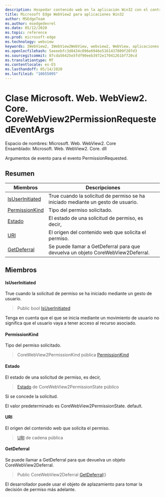 ```yaml
---
description: Hospedar contenido web en la aplicación Win32 con el control Microsoft Edge WebView2
title: Microsoft Edge WebView2 para aplicaciones Win32
author: MSEdgeTeam
ms.author: msedgedevrel
ms.date: 05/12/2020
ms.topic: reference
ms.prod: microsoft-edge
ms.technology: webview
keywords: IWebView2, IWebView2WebView, webview2, WebView, aplicaciones Win32, Win32, Edge, ICoreWebView2, ICoreWebView2Controller, control de explorador, HTML Edge
ms.openlocfilehash: 5aeeebfc3d8434c096e6946e5161437809f207d3
ms.sourcegitcommit: 07cda56425e5fdf90eeb3972e17041261bf720cd
ms.translationtype: MT
ms.contentlocale: es-ES
ms.lasthandoff: 05/14/2020
ms.locfileid: "10655095"
---
```

# Clase Microsoft. Web. WebView2. Core. CoreWebView2PermissionRequestedEventArgs 

Espacio de nombres: Microsoft. Web. WebView2. Core \
Ensamblado: Microsoft. Web. WebView2. Core. dll

Argumentos de evento para el evento PermissionRequested.

## Resumen

 Miembros                        | Descripciones
--------------------------------|---------------------------------------------
[IsUserInitiated](#isuserinitiated) | True cuando la solicitud de permiso se ha iniciado mediante un gesto de usuario.
[PermissionKind](#permissionkind) | Tipo del permiso solicitado.
[Estado](#state) | El estado de una solicitud de permiso, es decir,
[URI](#uri) | El origen del contenido web que solicita el permiso.
[GetDeferral](#getdeferral) | Se puede llamar a GetDeferral para que devuelva un objeto CoreWebView2Deferral.

## Miembros

#### IsUserInitiated 

True cuando la solicitud de permiso se ha iniciado mediante un gesto de usuario.

> Public bool [IsUserInitiated](#isuserinitiated)

Tenga en cuenta que el que se inicia mediante un movimiento de usuario no significa que el usuario vaya a tener acceso al recurso asociado.

#### PermissionKind 

Tipo del permiso solicitado.

> CoreWebView2PermissionKind pública [PermissionKind](#permissionkind)

#### Estado 

El estado de una solicitud de permiso, es decir,

> [Estado](#state) de CoreWebView2PermissionState público

Si se concede la solicitud.

El valor predeterminado es CoreWebView2PermissionState. default.

#### URI 

El origen del contenido web que solicita el permiso.

> [URI](#uri) de cadena pública

#### GetDeferral 

Se puede llamar a GetDeferral para que devuelva un objeto CoreWebView2Deferral.

> Public CoreWebView2Deferral [GetDeferral](#getdeferral)()

El desarrollador puede usar el objeto de aplazamiento para tomar la decisión de permiso más adelante.

